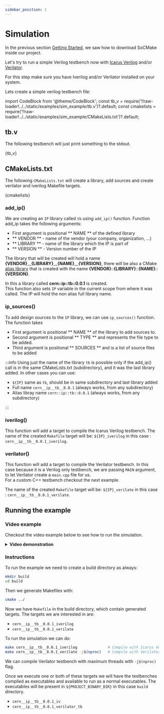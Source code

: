 ```yaml
---
sidebar_position: 1
---
```


# Simulation


In the previous section [Getting Started](../getting_started.mdx), we saw how to download SoCMake inside our project.

Let's try to run a simple Verilog testbench now with [Icarus Verilog](https://github.com/steveicarus/iverilog) and/or [Verilator](https://github.com/verilator/verilator).

For this step make sure you have Iverilog and/or Verilator installed on your system.

Lets create a simple verilog testbench file:

import CodeBlock from '@theme/CodeBlock';
const tb_v = require('!!raw-loader!../../static/examples/sim_example/tb.v')?.default;
const cmakelists = require('!!raw-loader!../../static/examples/sim_example/CMakeLists.txt')?.default;

## tb.v 

The following testbench will just print something to the stdout.

<CodeBlock language="verilog" title="tb.v" showLineNumbers>{tb_v}</CodeBlock>


## CMakeLists.txt

The following `CMakeLists.txt` will create a library, add sources and create verilator and iverilog Makefile targets.

<CodeBlock language="cmake" title="CMakeLists.txt" showLineNumbers>{cmakelists}</CodeBlock>

### add_ip()

We are creating an `IP` library called `tb` using `add_ip()` function.
Function add_ip takes the following arguments:
*   First argument is positional ** NAME ** of the defined library
*   ** VENDOR ** - name of the vendor (your company, organization, ...)
*   ** LIBRARY ** - name of the library which the IP is part of
*   ** VERSION ** - Version number of the IP

The library that will be created will hold a name **{VENDOR}**\_\_**{LIBRARY}**\_\_**{NAME}**\_\_**{VERSION}**, there will be also a CMake [alias library](https://cmake.org/cmake/help/latest/command/add_library.html#alias-libraries) that is created with the name **{VENDOR}**::**{LIBRARY}**::**{NAME}**::**{VERSION}**.

In this a library called **cern::ip::tb::0.0.1** is created.<br/>
This function also sets `IP` variable in the current scope from where it was called. The IP will hold the non alias full library name.


### ip_sources()

To add design sources to the `IP` library, we can use `ip_sources()` function.
The function takes
*   First argument is positional ** NAME ** of the library to add sources to.
*   Second argument is positional ** TYPE ** and represents the file type to be added. 
*   Third argument is positional ** SOURCES ** and is a list of source files to be added

:::info
Using just the name of the library `tb` is possible only if the add_ip() call is in the same CMakeLists.txt (subdirectory), and it was the last library added.
In other cases you can use:
*   `${IP}` same as `tb`, should be in same subdirectory and last library added
*   Full name `cern__ip__tb__0.0.1` (always works, from any subdirectory)
*   Alias libray name `cern::ip::tb::0.0.1` (always works, from any subdirectory)

:::

### iverilog()

This function will add a target to compile the Icarus Verilog testbench.
The name of the created `Makefile` target will be: `${IP}_iverilog` in this case : `cern__ip__tb__0.0.1_iverilog`.

### verilator()

This function will add a target to compile the Verilator testbench.
In this case because it is a Verilog only testbench, we are passing `MAIN` argument, to let Verilator create a `main.cpp` file for us.<br/>
For a custom C++ testbench checkout the next example.

The name of the created `Makefile` target will be: `${IP}_verilate` in this case : `cern__ip__tb__0.0.1_verilate`.


## Running the example 


### Video example

Checkout the video example below to see how to run the simulation.

<details>
  <summary><strong>Video demonstration</strong></summary>

import ReactPlayer from 'react-player'

<ReactPlayer width="100%" height="100%" controls url='/examples/sim_example/render.mp4' />

</details>

### Instructions

To run the example we need to create a build directory as always:

```bash
mkdir build
cd build
```

Then we generate Makefiles with:

```bash
cmake ../
```

Now we have `Makefile` in the build directory, which contain generated targets.
The targets we are interested in are:
*   `cern__ip__tb__0.0.1_iverilog`
*   `cern__ip__tb__0.0.1_verilate`

To run the simulation we can do:

```bash
make cern__ip__tb__0.0.1_iverilog              # Compile with Icarus Verilog`
make cern__ip__tb__0.0.1_verilate -j$(nproc)   # Compile with Verilator`
```

We can compile Verilator testbench with maximum threads with `-j$(nproc)` flag.

Once we execute one or both of these targets we will have the testbenches compiled as executables and available to run as a normal executables.
The executables will be present in `${PROJECT_BINARY_DIR}` in this case `build` directory.
*   `cern__ip__tb__0.0.1_iv`
*   `cern__ip__tb__0.0.1_verilator_tb`


